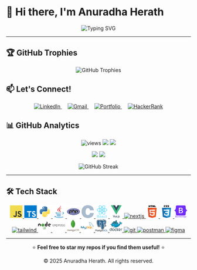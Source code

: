 # 👋 Hi there, I'm **Anuradha Herath**

<div align="center">
  <img src="https://readme-typing-svg.herokuapp.com?font=Fira+Code&size=32&duration=2800&pause=2000&color=A855F7&center=true&vCenter=true&width=940&lines=A+Passionate+Full+Stack+Developer;DevOps+Enthusiast;IT+Undergraduate" alt="Typing SVG" />
</div>

---

## 🏆 GitHub Trophies

<div align="center">
  <img src="https://github-profile-trophy.vercel.app/?username=anuradha-herath&theme=darkhub&no-frame=false&no-bg=true&margin-w=4&margin-h=4&column=6&row=1" alt="GitHub Trophies" />
</div>

## 📫 Let's Connect!  

<div align="center">
<a href="https://linkedin.com/in/anuradha-herath-4473372b2" target="_blank">
  <img src="https://img.icons8.com/color/96/000000/linkedin.png" width="50" alt="LinkedIn"/>
</a>
&nbsp;&nbsp;&nbsp;
<a href="mailto:anuradhaherath2001@gmail.com" target="_blank">
  <img src="https://img.icons8.com/color/96/000000/gmail.png" width="50" alt="Gmail"/>
</a>
&nbsp;&nbsp;&nbsp;
<a href="https://herathanuradha.vercel.app/" target="_blank">
  <img src="https://img.icons8.com/color/96/000000/portfolio.png" width="50" alt="Portfolio"/>
</a>
&nbsp;&nbsp;&nbsp;
<a href="https://www.hackerrank.com/anuradhaherath21" target="_blank">
  <img src="https://img.icons8.com/external-tal-revivo-color-tal-revivo/96/000000/external-hackerrank-is-a-technology-company-that-focuses-on-competitive-programming-logo-color-tal-revivo.png" width="50" alt="HackerRank"/>
</a>
</div>

## 📊 GitHub Analytics  

<div align="center">
<p align="center">
  <img src="https://komarev.com/ghpvc/?username=anuradha-herath&label=Profile%20Views&color=blueviolet&style=for-the-badge" alt="views"/>
  <img src="https://img.shields.io/github/followers/anuradha-herath?label=Followers&style=for-the-badge&color=blueviolet"/>
  <img src="https://img.shields.io/github/stars/anuradha-herath?label=Stars&style=for-the-badge&color=blueviolet"/>
</p>

<p align="center">
  <img height="160em" src="https://github-readme-stats.vercel.app/api?username=anuradha-herath&show_icons=true&theme=radical&include_all_commits=true&count_private=true&hide_border=true" />
  <img height="160em" src="https://github-readme-stats.vercel.app/api/top-langs/?username=anuradha-herath&layout=compact&langs_count=8&theme=radical&hide_border=true"/>
</p>

<p align="center">
  <img src="https://github-readme-streak-stats.herokuapp.com?user=anuradha-herath&theme=radical&hide_border=true" alt="GitHub Streak"/>
</p>
</div>

---

## 🛠️ Tech Stack

<div align="center">
<p align="center">
  <a href="https://developer.mozilla.org/en-US/docs/Web/JavaScript" target="_blank" rel="noreferrer">
    <img src="https://raw.githubusercontent.com/devicons/devicon/master/icons/javascript/javascript-original.svg" alt="javascript" width="35" height="35"/>
  </a>
  <a href="https://www.typescriptlang.org/" target="_blank" rel="noreferrer">
    <img src="https://raw.githubusercontent.com/devicons/devicon/master/icons/typescript/typescript-original.svg" alt="typescript" width="35" height="35"/>
  </a>
  <a href="https://www.python.org" target="_blank" rel="noreferrer">
    <img src="https://raw.githubusercontent.com/devicons/devicon/master/icons/python/python-original.svg" alt="python" width="35" height="35"/>
  </a>
  <a href="https://www.java.com" target="_blank" rel="noreferrer">
    <img src="https://raw.githubusercontent.com/devicons/devicon/master/icons/java/java-original.svg" alt="java" width="35" height="35"/>
  </a>
  <a href="https://www.php.net" target="_blank" rel="noreferrer">
    <img src="https://raw.githubusercontent.com/devicons/devicon/master/icons/php/php-original.svg" alt="php" width="35" height="35"/>
  </a>
  <a href="https://www.cprogramming.com/" target="_blank" rel="noreferrer">
    <img src="https://raw.githubusercontent.com/devicons/devicon/master/icons/c/c-original.svg" alt="c" width="35" height="35"/>
  </a>
  <a href="https://reactjs.org/" target="_blank" rel="noreferrer">
    <img src="https://raw.githubusercontent.com/devicons/devicon/master/icons/react/react-original-wordmark.svg" alt="react" width="35" height="35"/>
  </a>
  <a href="https://vuejs.org/" target="_blank" rel="noreferrer">
    <img src="https://raw.githubusercontent.com/devicons/devicon/master/icons/vuejs/vuejs-original-wordmark.svg" alt="vuejs" width="35" height="35"/>
  </a>
  <a href="https://nextjs.org/" target="_blank" rel="noreferrer">
    <img src="https://cdn.worldvectorlogo.com/logos/nextjs-2.svg" alt="nextjs" width="35" height="35"/>
  </a>
  <a href="https://www.w3.org/html/" target="_blank" rel="noreferrer">
    <img src="https://raw.githubusercontent.com/devicons/devicon/master/icons/html5/html5-original-wordmark.svg" alt="html5" width="35" height="35"/>
  </a>
  <a href="https://www.w3schools.com/css/" target="_blank" rel="noreferrer">
    <img src="https://raw.githubusercontent.com/devicons/devicon/master/icons/css3/css3-original-wordmark.svg" alt="css3" width="35" height="35"/>
  </a>
  <a href="https://getbootstrap.com" target="_blank" rel="noreferrer">
    <img src="https://raw.githubusercontent.com/devicons/devicon/master/icons/bootstrap/bootstrap-plain-wordmark.svg" alt="bootstrap" width="35" height="35"/>
  </a>
  <a href="https://tailwindcss.com/" target="_blank" rel="noreferrer">
    <img src="https://www.vectorlogo.zone/logos/tailwindcss/tailwindcss-icon.svg" alt="tailwind" width="35" height="35"/>
  </a>
  <a href="https://nodejs.org" target="_blank" rel="noreferrer">
    <img src="https://raw.githubusercontent.com/devicons/devicon/master/icons/nodejs/nodejs-original-wordmark.svg" alt="nodejs" width="35" height="35"/>
  </a>
  <a href="https://expressjs.com" target="_blank" rel="noreferrer">
    <img src="https://raw.githubusercontent.com/devicons/devicon/master/icons/express/express-original-wordmark.svg" alt="express" width="35" height="35"/>
  </a>
  <a href="https://www.mongodb.com/" target="_blank" rel="noreferrer">
    <img src="https://raw.githubusercontent.com/devicons/devicon/master/icons/mongodb/mongodb-original-wordmark.svg" alt="mongodb" width="35" height="35"/>
  </a>
  <a href="https://www.mysql.com/" target="_blank" rel="noreferrer">
    <img src="https://raw.githubusercontent.com/devicons/devicon/master/icons/mysql/mysql-original-wordmark.svg" alt="mysql" width="35" height="35"/>
  </a>
  <a href="https://www.postgresql.org" target="_blank" rel="noreferrer">
    <img src="https://raw.githubusercontent.com/devicons/devicon/master/icons/postgresql/postgresql-original-wordmark.svg" alt="postgresql" width="35" height="35"/>
  </a>
  <a href="https://www.docker.com/" target="_blank" rel="noreferrer">
    <img src="https://raw.githubusercontent.com/devicons/devicon/master/icons/docker/docker-original-wordmark.svg" alt="docker" width="35" height="35"/>
  </a>
  <a href="https://git-scm.com/" target="_blank" rel="noreferrer">
    <img src="https://www.vectorlogo.zone/logos/git-scm/git-scm-icon.svg" alt="git" width="35" height="35"/>
  </a>
  <a href="https://postman.com" target="_blank" rel="noreferrer">
    <img src="https://www.vectorlogo.zone/logos/getpostman/getpostman-icon.svg" alt="postman" width="35" height="35"/>
  </a>
  <a href="https://www.figma.com/" target="_blank" rel="noreferrer">
    <img src="https://www.vectorlogo.zone/logos/figma/figma-icon.svg" alt="figma" width="35" height="35"/>
  </a>
</p>
</div>

---

<div align="center">
  <p>⭐ <strong>Feel free to star my repos if you find them useful!</strong> ⭐</p>
  <p>© 2025 Anuradha Herath. All rights reserved.</p>
</div>